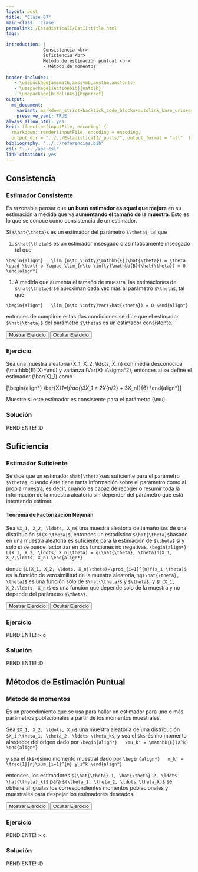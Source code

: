 ```yaml
---
layout: post
title: "Clase 07"
main-class: 'clase'
permalink: /EstadisticaII/EstII:title.html
tags:

introduction: |
              Consistencia <br>
              Suficiencia <br>
              Método de estimación puntual <br>
              - Método de momentos
              
header-includes:
   - \usepackage{amsmath,amssymb,amsthm,amsfonts}
   - \usepackage[sectionbib]{natbib}
   - \usepackage[hidelinks]{hyperref}
output:
  md_document:
    variant: markdown_strict+backtick_code_blocks+autolink_bare_uris+ascii_identifiers+tex_math_single_backslash
    preserve_yaml: TRUE
always_allow_html: yes   
knit: (function(inputFile, encoding) {
  rmarkdown::render(inputFile, encoding = encoding,
  output_dir = "../../EstadisticaII/_posts/", output_format = "all"  ) })
bibliography: "../../referencias.bib"
csl: "../../apa.csl"
link-citations: yes
---
```








## Consistencia

### Estimador Consistente

Es razonable pensar que **un buen estimador es aquel que mejore** en su
estimación a medida que va **aumentando el tamaño de la muestra**. Esto
es lo que se conoce como consistencia de un estimador.

Si `$\hat{\theta}$` es un estimador del parámetro `$\theta$`, tal que

1.  `$\hat{\theta}$` es un estimador insesgado o asintóticamente
    insesgado tal que

`\begin{align*}   \lim_{n\to \infty}\mathbb{E}(\hat{\theta}) = \theta \quad \text{ ó }\quad \lim_{n\to \infty}\mathbb{B}(\hat{\theta}) = 0 \end{align*}`

1.  A medida que aumenta el tamaño de muestra, las estimaciones de
    `$\hat{\theta}$` se aproximan cada vez más al parámetro `$\theta$`,
    tal que

`\begin{align*}   \lim_{n\to \infty}Var(\hat{\theta}) = 0 \end{align*}`

entonces de cumplirse estas dos condiciones se dice que el estimador
`$\hat{\theta}$` del parámetro `$\theta$` es un estimador consistente.

<button id="Show1" class="btn btn-secondary">
Mostrar Ejercicio
</button>
<button id="Hide1" class="btn btn-info">
Ocultar Ejercicio
</button>
<main id="botoncito1">
<h3 data-toc-skip>
Ejercicio
</h3>
<p>

Sea una muestra aleatoria \(X_1, X_2, \ldots, X_n\) con media
desconocida \(\mathbb{E}(X)=\mu\) y varianza \(Var(X) =\sigma^2\),
entonces si se define el estimador \(\bar{X}_1\) como

\[\begin{align*}
  \bar{X}_1=\frac{(3X_1  + 2X_{n/2} + 3X_n)}{6}
\end{align*}\]

Muestre si este estimador es consistente para el parámetro \(\mu\).
</p>
<h3 data-toc-skip>
Solución
</h3>
<p>
PENDIENTE! :D
</p>
</main>

## Suficiencia

### Estimador Suficiente

Se dice que un estimador `$hat{\theta}$`es suficiente para el parámetro
`$\theta$`, cuando éste tiene tanta información sobre el parámetro como
al propia muestra, es decir, cuando es capaz de recoger o resumir toda
la información de la muestra aleatoria sin depender del parámetro que
está intentando estimar.

#### Teorema de Factorización Neyman

Sea `$X_1, X_2, \ldots, X_n$` una muestra aleatoria de tamaño `$n$` de
una distribución `$f(X;\theta)$`, entonces un estadístico
`$\hat{\theta}$`basado en una muestra aleatoria es suficiente para la
estimación de `$\theta$` si y solo si se puede factorizar en dos
funciones no negativas.
`\begin{align*}   L(X_1, X_2, \ldots, X_n|\theta) = g(\hat{\theta}, \theta)h(X_1, X_2,\ldots, X_n) \end{align*}`

donde `$L(X_1, X_2, \ldots, X_n|\theta)=\prod_{i=1}^{n}f(x_i;\theta)$`
es la función de verosimilitud de la muestra aleatoria,
`$g(\hat{\theta}, \theta)$` es una función solo de `$\hat{\theta}$` y
`$\theta$`, y `$h(X_1, X_2,\ldots, X_n)$` es una función que depende
solo de la muestra y no depende del parámetro `$\theta$`.

<button id="Show2" class="btn btn-secondary">
Mostrar Ejercicio
</button>
<button id="Hide2" class="btn btn-info">
Ocultar Ejercicio
</button>
<main id="botoncito2">
<h3 data-toc-skip>
Ejercicio
</h3>
<p>
PENDIENTE! &gt;:c
</p>
<h3 data-toc-skip>
Solución
</h3>
<p>
PENDIENTE! :D
</p>
</main>

## Métodos de Estimación Puntual

### Método de momentos

Es un procedimiento que se usa para hallar un estimador para uno o más
parámetros poblacionales a partir de los momentos muestrales.

Sea `$X_1, X_2, \ldots, X_n$` una muestra aleatoria de una distribución
`$X_i;\theta_1, \theta_2, \ldots \theta_k$`, y sea el `$k$`-ésimo
momento alrededor del origen dado por
`\begin{align*}   \mu_k' = \mathbb{E}(X^k) \end{align*}`

y sea el `$k$`-ésimo momento muestral dado por
`\begin{align*}   m_k' = \frac{1}{n}\sum_{i=1}^{n} y_i^k \end{align*}`

entonces, los estimadores
`$(\hat{\theta}_1, \hat{\theta}_2, \ldots \hat{\theta}_k)$` para
`$(\theta_1, \theta_2, \ldots \theta_k)$` se obtiene al igualas los
correspondientes momentos poblacionales y muestrales para despejar los
estimadores deseados.

<button id="Show3" class="btn btn-secondary">
Mostrar Ejercicio
</button>
<button id="Hide3" class="btn btn-info">
Ocultar Ejercicio
</button>
<main id="botoncito3">
<h3 data-toc-skip>
Ejercicio
</h3>
<p>
PENDIENTE! &gt;:c
</p>
<h3 data-toc-skip>
Solución
</h3>
<p>
PENDIENTE! :D
</p>
</main>

